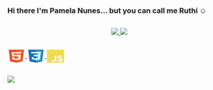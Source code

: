 ### Hi there I'm Pamela Nunes... but you can call me Ruthi  ☺️

##


<div align="center">
  <a href="https://github.com/ruthinunes">
  <img height="180em"src="https://github-readme-stats.vercel.app/api?username=ruthinunes&show_icons=true&theme=midnight-purple&include_all_commits=true&count_private=true"/ style="max-width: 100%">
  <img height="180em" src="https://github-readme-stats.vercel.app/api/top-langs/?username=ruthinunes&layout=compact&langs_count=7&theme=midnight-purple"/ style="max-width: 100%">
</div>

##

<img align="center" alt="Ruthi-HTML" height="30" width="40" src="https://raw.githubusercontent.com/devicons/devicon/master/icons/html5/html5-original.svg">
  <img align="center" alt="Ruthi-CSS" height="30" width="40" src="https://raw.githubusercontent.com/devicons/devicon/master/icons/css3/css3-original.svg">
  <img align="center" alt="Ruthi-Js" height="30" width="40" src="https://raw.githubusercontent.com/devicons/devicon/master/icons/javascript/javascript-plain.svg">

##

 <a href = "mailto:ruthinunesdev@gmail.com"><img src="https://img.shields.io/badge/-Gmail-%23333?style=for-the-badge&logo=gmail&logoColor=white" target="_blank"></a>
